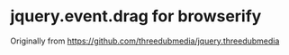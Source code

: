 # jquery.event.drag for browserify

Originally from https://github.com/threedubmedia/jquery.threedubmedia

